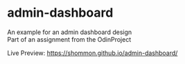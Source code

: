 # admin-dashboard
An example for an admin dashboard design\
Part of an assignment from the OdinProject

Live Preview: https://shommon.github.io/admin-dashboard/
